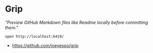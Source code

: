# Grip

_"Preview GitHub Markdown files like Readme locally before committing them."_

```
open http://localhost:6419/
```

* https://github.com/joeyespo/grip
